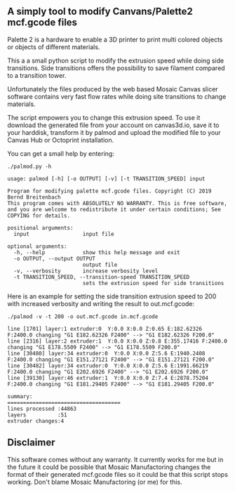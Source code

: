 ## A simply tool to modify Canvans/Palette2 mcf.gcode files

Palette 2 is a hardware to enable a 3D printer to print multi colored objects or objects
of different materials.

This a a small python script to modify the extrusion speed while doing side transitions.
Side transitions offers the possibility to save filament compared to a transition tower.

Unfortunately the files produced by the web based Mosaic Canvas slicer software contains very fast flow rates
while doing site transitions to change materials.

The script empowers you to change this extrusion speed. To use it download the generated file from your account on canvas3d.io,
save it to your harddisk, transform it by palmod and upload the modified file to your Canvas Hub or Octoprint installation.

You can get a small help by entering:

    ./palmod.py -h

    usage: palmod [-h] [-o OUTPUT] [-v] [-t TRANSITION_SPEED] input
    
    Program for modifying palette mcf.gcode files. Copyright (C) 2019 Bernd Breitenbach
    This program comes with ABSOLUTELY NO WARRANTY. This is free software,
    and you are welcome to redistribute it under certain conditions; See COPYING for details.

    positional arguments:
      input                 input file
    
    optional arguments:
      -h, --help            show this help message and exit
      -o OUTPUT, --output OUTPUT
                            output file
      -v, --verbosity       increase verbosity level
      -t TRANSITION_SPEED, --transition-speed TRANSITION_SPEED
                            sets the extrusion speed for side transitions


Here is an example for setting the side transition extrusion speed to 200 with increased verbosity and writing the result to out.mcf.gcode:

    ./palmod -v -t 200 -o out.mcf.gcode in.mcf.gcode
    
    line [1701] layer:1 extruder:0  Y:0.0 X:0.0 Z:0.65 E:182.62326 F:2400.0 changing "G1 E182.62326 F2400" --> "G1 E182.62326 F200.0"
    line [2316] layer:2 extruder:1  Y:0.0 X:0.0 Z:0.8 E:355.17416 F:2400.0 changing "G1 E178.5509 F2400" --> "G1 E178.5509 F200.0"
    line [30480] layer:34 extruder:0  Y:0.0 X:0.0 Z:5.6 E:1940.2408 F:2400.0 changing "G1 E151.27121 F2400" --> "G1 E151.27121 F200.0"
    line [30482] layer:34 extruder:0  Y:0.0 X:0.0 Z:5.6 E:1991.66219 F:2400.0 changing "G1 E202.6926 F2400" --> "G1 E202.6926 F200.0"
    line [39130] layer:46 extruder:1  Y:0.0 X:0.0 Z:7.4 E:2878.75204 F:2400.0 changing "G1 E181.29405 F2400" --> "G1 E181.29405 F200.0"

    summary:
    ====================================
    lines processed :44863
    layers          :51
    extruder changes:4


## Disclaimer

This software comes without any warranty. It currently works for me but in the future it could be possible that Mosaic Manufactoring
changes the format of their generated mcf.gcode files
so it could be that this script stops working. Don't blame Mosaic Manufactoring (or me) for this.



